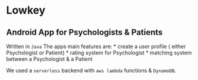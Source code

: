 # Lowkey
## Android App for Psychologists & Patients

Written in `Java`
The apps main features are:
    * create a user profile ( either Psychologist or Patient)
    * rating system for Psychologist
    * matching system between a Psychologist & a Patient
  
  We used a `serverless` backend with `aws lambda` functions & `DynamoDB`. 

